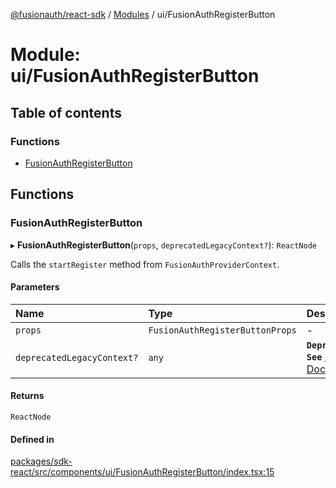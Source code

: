 [@fusionauth/react-sdk](../README.md) / [Modules](../modules.md) / ui/FusionAuthRegisterButton

# Module: ui/FusionAuthRegisterButton

## Table of contents

### Functions

- [FusionAuthRegisterButton](ui_FusionAuthRegisterButton.md#fusionauthregisterbutton)

## Functions

### FusionAuthRegisterButton

▸ **FusionAuthRegisterButton**(`props`, `deprecatedLegacyContext?`): `ReactNode`

Calls the `startRegister` method from `FusionAuthProviderContext`.

#### Parameters

| Name                       | Type                            | Description                                                                                                                           |
| :------------------------- | :------------------------------ | :------------------------------------------------------------------------------------------------------------------------------------ |
| `props`                    | `FusionAuthRegisterButtonProps` | -                                                                                                                                     |
| `deprecatedLegacyContext?` | `any`                           | **`Deprecated`** **`See`** [React Docs](https://legacy.reactjs.org/docs/legacy-context.html#referencing-context-in-lifecycle-methods) |

#### Returns

`ReactNode`

#### Defined in

[packages/sdk-react/src/components/ui/FusionAuthRegisterButton/index.tsx:15](https://github.com/FusionAuth/fusionauth-javascript-sdk/blob/6b00f96f26d9e2dbbacedeab842a037e53b50aa6/packages/sdk-react/src/components/ui/FusionAuthRegisterButton/index.tsx#L15)
